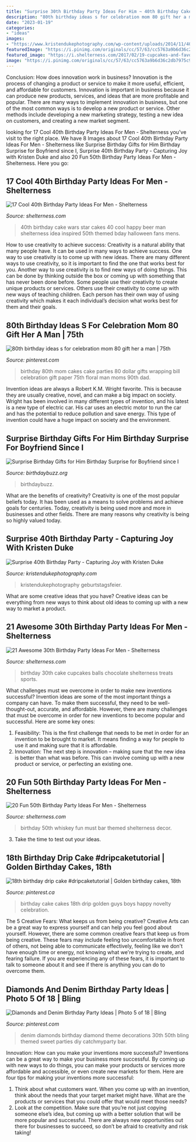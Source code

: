 ```yaml
---
title: "Surprise 30th Birthday Party Ideas For Him ~ 40th Birthday Cake Wars Star Cakes 40 Cool Happy Beer Man Shelterness Idea Inspired 50th Themed Bday Halloween Fans Mens"
description: "80th birthday ideas s for celebration mom 80 gift her a man"
date: "2023-01-19"
categories:
- "ideas"
images:
- "https://www.kristendukephotography.com/wp-content/uploads/2014/11/40th-suprise-party-with-pies.jpg"
featuredImage: "https://i.pinimg.com/originals/cc/57/63/cc5763a9b6d36c2db7975c9ef638ede7.jpg"
featured_image: "https://i.shelterness.com/2017/02/19-cupcakes-and-favorite-beer-instead-of-a-birthday-cake.jpg"
image: "https://i.pinimg.com/originals/cc/57/63/cc5763a9b6d36c2db7975c9ef638ede7.jpg"
---
```



Conclusion: How does innovation work in business?
Innovation is the process of changing a product or service to make it more useful, efficient, and affordable for customers. Innovation is important in business because it can produce new products, services, and ideas that are more profitable and popular. There are many ways to implement innovation in business, but one of the most common ways is to develop a new product or service. Other methods include developing a new marketing strategy, testing a new idea on customers, and creating a new market segment.

	

		
looking for 17 Cool 40th Birthday Party Ideas For Men - Shelterness you've visit to the right place. We have 8 Images about 17 Cool 40th Birthday Party Ideas For Men - Shelterness like Surprise Birthday Gifts for Him Birthday Surprise for Boyfriend since I, Surprise 40th Birthday Party - Capturing Joy with Kristen Duke and also 20 Fun 50th Birthday Party Ideas For Men - Shelterness. Here you go:
		
    
## 17 Cool 40th Birthday Party Ideas For Men - Shelterness

<img loading=lazy src="https://i.shelterness.com/2017/02/16-Star-Wars-inspired-40th-birthday-cake-for-fans.jpg" onerror="this.onerror=null;this.src='https://tse3.mm.bing.net/th?id=OIP.fxi9xGB_HQwdam21ArD5eQHaJ7&amp;pid=15.1';" alt="17 Cool 40th Birthday Party Ideas For Men - Shelterness">

_Source: shelterness.com_

>40th birthday cake wars star cakes 40 cool happy beer man shelterness idea inspired 50th themed bday halloween fans mens. 

	

How to use creativity to achieve success:
Creativity is a natural ability that many people have. It can be used in many ways to achieve success. One way to use creativity is to come up with new ideas. There are many different ways to use creativity, so it is important to find the one that works best for you. Another way to use creativity is to find new ways of doing things. This can be done by thinking outside the box or coming up with something that has never been done before. Some people use their creativity to create unique products or services. Others use their creativity to come up with new ways of teaching children. Each person has their own way of using creativity which makes it each individual’s decision what works best for them and their goals.

    
## 80th Birthday Ideas S For Celebration Mom 80 Gift Her A Man | 75th

<img loading=lazy src="https://i.pinimg.com/736x/15/dc/48/15dc48c0b543bae562a8b5d432dcf77f.jpg" onerror="this.onerror=null;this.src='https://tse3.mm.bing.net/th?id=OIP.VTqj04w7WVhKfzRG0eKp8wHaJ3&amp;pid=15.1';" alt="80th birthday ideas s for celebration mom 80 gift her a man | 75th">

_Source: pinterest.com_

>birthday 80th mom cakes cake parties 80 dollar gifts wrapping bill celebration gift paper 75th floral man moms 90th dad. 

	

Invention ideas are always a Robert K.M. Wright favorite. This is because they are usually creative, novel, and can make a big impact on society. Wright has been involved in many different types of invention, and his latest is a new type of electric car. His car uses an electric motor to run the car and has the potential to reduce pollution and save energy. This type of invention could have a huge impact on society and the environment.

    
## Surprise Birthday Gifts For Him Birthday Surprise For Boyfriend Since I

<img loading=lazy src="https://birthdaybuzz.org/wp-content/uploads/2019/05/surprise-birthday-gifts-for-him-birthday-surprise-for-boyfriend-since-i-39-m-not-21-yet-we-of-surprise-birthday-gifts-for-him.jpg" onerror="this.onerror=null;this.src='https://tse1.mm.bing.net/th?id=OIP.J_YnLUaz3mHP4ItQU32yoAHaJ4&amp;pid=15.1';" alt="Surprise Birthday Gifts for Him Birthday Surprise for Boyfriend since I">

_Source: birthdaybuzz.org_

>birthdaybuzz. 

	

What are the benefits of creativity?
Creativity is one of the most popular beliefs today. It has been used as a means to solve problems and achieve goals for centuries. Today, creativity is being used more and more in businesses and other fields. There are many reasons why creativity is being so highly valued today.

    
## Surprise 40th Birthday Party - Capturing Joy With Kristen Duke

<img loading=lazy src="https://www.kristendukephotography.com/wp-content/uploads/2014/11/40th-suprise-party-with-pies.jpg" onerror="this.onerror=null;this.src='https://tse4.mm.bing.net/th?id=OIP.SNfTEudpIR-wD5rNgoKdhQHaLH&amp;pid=15.1';" alt="Surprise 40th Birthday Party - Capturing Joy with Kristen Duke">

_Source: kristendukephotography.com_

>kristendukephotography geburtstagsfeier. 

	

What are some creative ideas that you have?
Creative ideas can be everything from new ways to think about old ideas to coming up with a new way to market a product.

    
## 21 Awesome 30th Birthday Party Ideas For Men - Shelterness

<img loading=lazy src="https://i.shelterness.com/2017/02/19-cupcakes-and-favorite-beer-instead-of-a-birthday-cake.jpg" onerror="this.onerror=null;this.src='https://tse4.mm.bing.net/th?id=OIP.J8x-agjspB3_SHws4XPtYwHaKf&amp;pid=15.1';" alt="21 Awesome 30th Birthday Party Ideas For Men - Shelterness">

_Source: shelterness.com_

>birthday 30th cake cupcakes balls chocolate shelterness treats sports. 

	

What challenges must we overcome in order to make new inventions successful?
Invention ideas are some of the most important things a company can have. To make them successful, they need to be well-thought-out, accurate, and affordable. However, there are many challenges that must be overcome in order for new inventions to become popular and successful. Here are some key ones:
1. Feasibility: This is the first challenge that needs to be met in order for an invention to be brought to market. It means finding a way for people to use it and making sure that it is affordable.
2. Innovation: The next step is innovation – making sure that the new idea is better than what was before. This can involve coming up with a new product or service, or perfecting an existing one. 
    
## 20 Fun 50th Birthday Party Ideas For Men - Shelterness

<img loading=lazy src="https://i.shelterness.com/2017/02/03-a-whiskey-bar-is-a-must-for-a-50th-birthday-party.jpg" onerror="this.onerror=null;this.src='https://tse3.mm.bing.net/th?id=OIP.oNnxS6Nyi-xxexcygos_KQHaHV&amp;pid=15.1';" alt="20 Fun 50th Birthday Party Ideas For Men - Shelterness">

_Source: shelterness.com_

>birthday 50th whiskey fun must bar themed shelterness decor. 

	

3. Take the time to test out your ideas.

    
## 18th Birthday Drip Cake #dripcaketutorial | Golden Birthday Cakes, 18th

<img loading=lazy src="https://i.pinimg.com/736x/89/c7/91/89c791c752be2e6d101b9e3b4af46906.jpg" onerror="this.onerror=null;this.src='https://tse4.mm.bing.net/th?id=OIP.CipUuMe6PaT4VTszkCNjywHaJ3&amp;pid=15.1';" alt="18th birthday drip cake #dripcaketutorial | Golden birthday cakes, 18th">

_Source: pinterest.ca_

>birthday cake cakes 18th drip golden guys boys happy novelty celebration. 

	

The 5 Creative Fears: What keeps us from being creative?
Creative Arts can be a great way to express yourself and can help you feel good about yourself. However, there are some common creative fears that keep us from being creative. These fears may include feeling too uncomfortable in front of others, not being able to communicate effectively, feeling like we don't have enough time or energy, not knowing what we're trying to create, and fearing failure. If you are experiencing any of these fears, it is important to talk to someone about it and see if there is anything you can do to overcome them.

    
## Diamonds And Denim Birthday Party Ideas | Photo 5 Of 18 | Bling

<img loading=lazy src="https://i.pinimg.com/originals/cc/57/63/cc5763a9b6d36c2db7975c9ef638ede7.jpg" onerror="this.onerror=null;this.src='https://tse1.mm.bing.net/th?id=OIP.5r3vzYND1c7uU1JIert90QHaJ4&amp;pid=15.1';" alt="Diamonds and Denim Birthday Party Ideas | Photo 5 of 18 | Bling">

_Source: pinterest.com_

>denim diamonds birthday diamond theme decorations 30th 50th bling themed sweet parties diy catchmyparty bar. 

	

Innovation: How can you make your inventions more successful?
Inventions can be a great way to make your business more successful. By coming up with new ways to do things, you can make your products or services more affordable and accessible, or even create new markets for them. Here are four tips for making your inventions more successful:
1. Think about what customers want. When you come up with an invention, think about the needs that your target market might have. What are the products or services that you could offer that would meet those needs?
2. Look at the competition. Make sure that you’re not just copying someone else’s idea, but coming up with a better solution that will be more popular and successful. There are always new opportunities out there for businesses to succeed, so don’t be afraid to creativity and risk taking!

